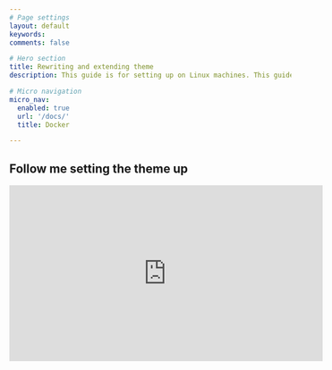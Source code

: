 ```yaml
---
# Page settings
layout: default
keywords:
comments: false

# Hero section
title: Rewriting and extending theme
description: This guide is for setting up on Linux machines. This guide is meant for <b>local installation only</b>.

# Micro navigation
micro_nav:
  enabled: true
  url: '/docs/'
  title: Docker

---
```


## Follow me setting the theme up

<div class="video">
    <iframe width="560" height="315" src="https://www.youtube.com/embed/TW31C4HbfC4" frameborder="0" allow="accelerometer; autoplay; encrypted-media; gyroscope; picture-in-picture" allowfullscreen></iframe>
</div>
